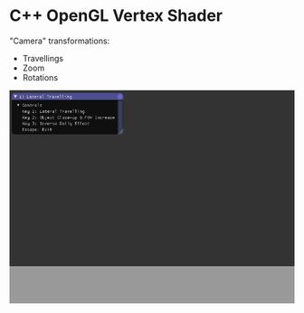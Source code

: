 # C++ OpenGL Vertex Shader

"Camera" transformations: 
- Travellings
- Zoom
- Rotations

![](VertexShader.gif)
